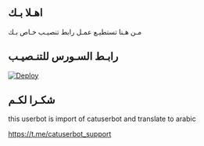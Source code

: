 ## اهـلا بـك
مـن هـنا تستطيـع عمـل رابط تنصيـب خـاص بـك

## رابـط السـورس للتنـصيـب

[![Deploy](https://www.herokucdn.com/deploy/button.svg)](https://heroku.com/deploy?template=https://github.com/drreff/jmthon)

## شكـرا لكـم 


this userbot is import of catuserbot and translate to arabic

https://t.me/catuserbot_support
